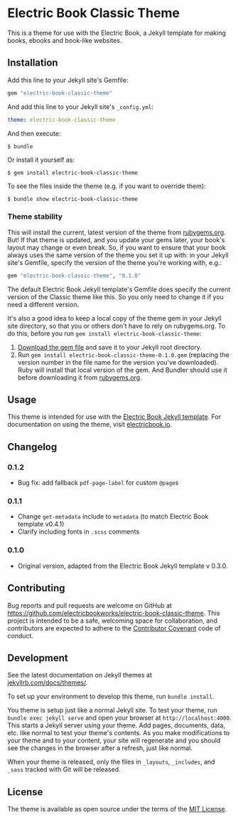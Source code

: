 # Electric Book Classic Theme

This is a theme for use with the Electric Book, a Jekyll template for making books, ebooks and book-like websites.

## Installation

Add this line to your Jekyll site's Gemfile:

```ruby
gem "electric-book-classic-theme"
```

And add this line to your Jekyll site's `_config.yml`:

```yaml
theme: electric-book-classic-theme
```

And then execute:

    $ bundle

Or install it yourself as:

    $ gem install electric-book-classic-theme

To see the files inside the theme (e.g. if you want to override them):

    $ bundle show electric-book-classic-theme

### Theme stability

This will install the current, latest version of the theme from [rubygems.org](http://rubygems.org). But! If that theme is updated, and you update your gems later, your book's layout may change or even break. So, if you want to ensure that your book always uses the same version of the theme you set it up with: in your Jekyll site's Gemfile, specify the version of the theme you're working with, e.g.: 
   
   ```ruby
   gem "electric-book-classic-theme", "0.1.0"
   ```

The default Electric Book Jekyll template's Gemfile does specify the current version of the Classic theme like this. So you only need to change it if you need a different version.

It's also a good idea to keep a local copy of the theme gem in your Jekyll site directory, so that you or others don't have to rely on rubygems.org. To do this, before you run `gem install electric-book-classic-theme`:

1. [Download the gem file](https://rubygems.org/gems/electric-book-classic-theme) and save it to your Jekyll root directory.
2. Run `gem install electric-book-classic-theme-0.1.0.gem` (replacing the version number in the file name for the version you've downloaded). Ruby will install that local version of the gem. And Bundler should use it before downloading it from [rubygems.org](http://rubygems.org).

## Usage

This theme is intended for use with the [Electric Book Jekyll template](https://github.com/electricbookworks/electric-book). For documentation on using the theme, visit [electricbook.io](http://electricbook.io).

## Changelog

### 0.1.2

* Bug fix: add fallback `pdf-page-label` for custom `@page`s

### 0.1.1

* Change `get-metadata` include to `metadata` (to match Electric Book template v0.4.1)
* Clarify including fonts in `.scss` comments

### 0.1.0

* Original version, adapted from the Electric Book Jekyll template v 0.3.0.

## Contributing

Bug reports and pull requests are welcome on GitHub at https://github.com/electricbookworks/electric-book-classic-theme. This project is intended to be a safe, welcoming space for collaboration, and contributors are expected to adhere to the [Contributor Covenant](http://contributor-covenant.org) code of conduct.

## Development

See the latest documentation on Jekyll themes at [jekyllrb.com/docs/themes/](https://jekyllrb.com/docs/themes/).

To set up your environment to develop this theme, run `bundle install`.

You theme is setup just like a normal Jekyll site. To test your theme, run `bundle exec jekyll serve` and open your browser at `http://localhost:4000`. This starts a Jekyll server using your theme. Add pages, documents, data, etc. like normal to test your theme's contents. As you make modifications to your theme and to your content, your site will regenerate and you should see the changes in the browser after a refresh, just like normal.

When your theme is released, only the files in `_layouts`, `_includes`, and `_sass` tracked with Git will be released.

## License

The theme is available as open source under the terms of the [MIT License](http://opensource.org/licenses/MIT).
